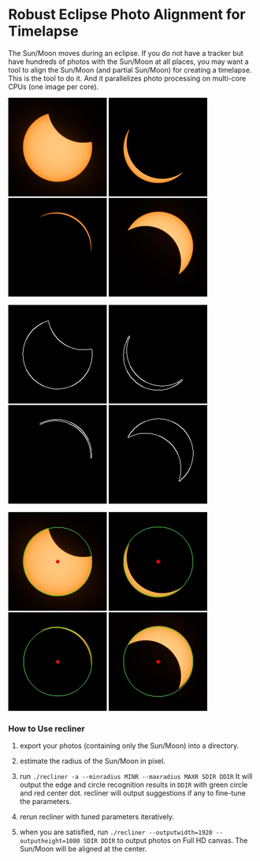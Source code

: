 # Robust Eclipse Photo Alignment for Timelapse

The Sun/Moon moves during an eclipse. If you do not have a tracker but have hundreds of photos with the Sun/Moon at all places, you may want a tool to align the Sun/Moon (and partial Sun/Moon) for creating a timelapse. This is the tool to do it. And it parallelizes photo processing on multi-core CPUs (one image per core).

![Circle Original 1][o1]
![Circle Origianl 2][o2]
![Circle Original 3][o3]
![Circle Original 4][o4]

![Circle Edge 1][e1]
![Circle Edge 2][e2]
![Circle Edge 3][e3]
![Circle Edge 4][e4]

![Circle Recognition 1][r1]
![Circle Recognition 2][r2]
![Circle Recognition 3][r3]
![Circle Recognition 4][r4]

### How to Use recliner

1. export your photos (containing only the Sun/Moon) into a directory.

2. estimate the radius of the Sun/Moon in pixel.

3. run `./recliner -a --minradius MINR --maxradius MAXR SDIR DDIR` It will output the edge and circle recognition results in `DDIR` with green circle and red center dot. recliner will output suggestions if any to fine-tune the parameters.

4. rerun recliner with tuned parameters iteratively.

5. when you are satisfied, run `./recliner --outputwidth=1920 --outputheight=1080 SDIR DDIR` to output photos on Full HD canvas. The Sun/Moon will be aligned at the center.

[o1]: analyzed/01.jpg
[o2]: analyzed/02.jpg
[o3]: analyzed/03.jpg
[o4]: analyzed/04.jpg
[e1]: analyzed/01.edges.jpg
[e2]: analyzed/02.edges.jpg
[e3]: analyzed/03.edges.jpg
[e4]: analyzed/04.edges.jpg
[r1]: analyzed/01.circles.jpg
[r2]: analyzed/02.circles.jpg
[r3]: analyzed/03.circles.jpg
[r4]: analyzed/04.circles.jpg
